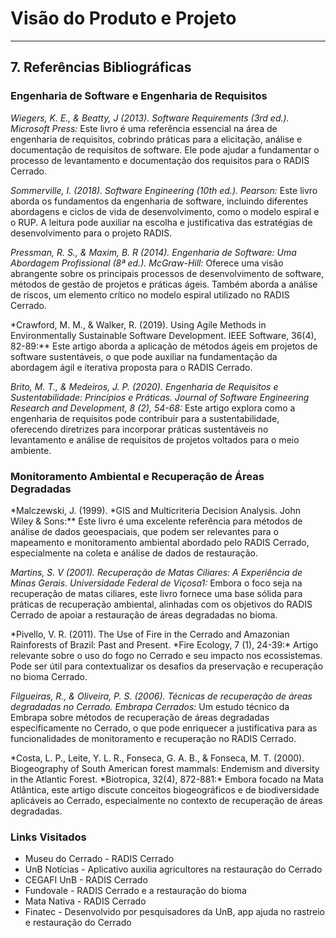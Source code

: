 # Visão do Produto e Projeto

---

## 7. Referências Bibliográficas

### Engenharia de Software e Engenharia de Requisitos

_Wiegers, K. E., & Beatty, J (2013). Software Requirements (3rd ed.). Microsoft Press:_ Este livro é uma referência essencial na área de engenharia de requisitos, cobrindo práticas para a elicitação, análise e documentação de requisitos de software. Ele pode ajudar a fundamentar o processo de levantamento e documentação dos requisitos para o RADIS Cerrado.

_Sommerville, I. (2018). Software Engineering (10th ed.). Pearson:_ Este livro aborda os fundamentos da engenharia de software, incluindo diferentes abordagens e ciclos de vida de desenvolvimento, como o modelo espiral e o RUP. A leitura pode auxiliar na escolha e justificativa das estratégias de desenvolvimento para o projeto RADIS.

_Pressman, R. S., & Maxim, B. R (2014). Engenharia de Software: Uma Abordagem Profissional (8ª ed.). McGraw-Hill:_ Oferece uma visão abrangente sobre os principais processos de desenvolvimento de software, métodos de gestão de projetos e práticas ágeis. Também aborda a análise de riscos, um elemento crítico no modelo espiral utilizado no RADIS Cerrado.

\*Crawford, M. M., & Walker, R. (2019). Using Agile Methods in Environmentally Sustainable Software Development. IEEE Software, 36(4), 82-89:\*\* Este artigo aborda a aplicação de métodos ágeis em projetos de software sustentáveis, o que pode auxiliar na fundamentação da abordagem ágil e iterativa proposta para o RADIS Cerrado.

_Brito, M. T., & Medeiros, J. P. (2020). Engenharia de Requisitos e Sustentabilidade: Princípios e Práticas. Journal of Software Engineering Research and Development, 8 (2), 54-68:_ Este artigo explora como a engenharia de requisitos pode contribuir para a sustentabilidade, oferecendo diretrizes para incorporar práticas sustentáveis no levantamento e análise de requisitos de projetos voltados para o meio ambiente.

### Monitoramento Ambiental e Recuperação de Áreas Degradadas

*Malczewski, J. (1999). *GIS and Multicriteria Decision Analysis. John Wiley & Sons:\*\* Este livro é uma excelente referência para métodos de análise de dados geoespaciais, que podem ser relevantes para o mapeamento e monitoramento ambiental abordado pelo RADIS Cerrado, especialmente na coleta e análise de dados de restauração.

_Martins, S. V (2001). Recuperação de Matas Ciliares: A Experiência de Minas Gerais. Universidade Federal de Viçosa1:_ Embora o foco seja na recuperação de matas ciliares, este livro fornece uma base sólida para práticas de recuperação ambiental, alinhadas com os objetivos do RADIS Cerrado de apoiar a restauração de áreas degradadas no bioma.

*Pivello, V. R. (2011). The Use of Fire in the Cerrado and Amazonian Rainforests of Brazil: Past and Present. *Fire Ecology, 7 (1), 24-39:\* Artigo relevante sobre o uso do fogo no Cerrado e seu impacto nos ecossistemas. Pode ser útil para contextualizar os desafios da preservação e recuperação no bioma Cerrado.

_Filgueiras, R., & Oliveira, P. S. (2006). Técnicas de recuperação de áreas degradadas no Cerrado. Embrapa Cerrados:_ Um estudo técnico da Embrapa sobre métodos de recuperação de áreas degradadas especificamente no Cerrado, o que pode enriquecer a justificativa para as funcionalidades de monitoramento e recuperação no RADIS Cerrado.

*Costa, L. P., Leite, Y. L. R., Fonseca, G. A. B., & Fonseca, M. T. (2000). Biogeography of South American forest mammals: Endemism and diversity in the Atlantic Forest. *Biotropica, 32(4), 872-881:\* Embora focado na Mata Atlântica, este artigo discute conceitos biogeográficos e de biodiversidade aplicáveis ao Cerrado, especialmente no contexto de recuperação de áreas degradadas.

### Links Visitados

- Museu do Cerrado - RADIS Cerrado
- UnB Notícias - Aplicativo auxilia agricultores na restauração do Cerrado
- CEGAFI UnB - RADIS Cerrado
- Fundovale - RADIS Cerrado e a restauração do bioma
- Mata Nativa - RADIS Cerrado
- Finatec - Desenvolvido por pesquisadores da UnB, app ajuda no rastreio e restauração do Cerrado
